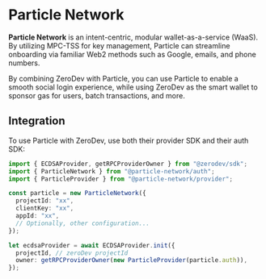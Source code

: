 ﻿---
sidebar_position: 9
---

# Particle Network

**Particle Network** is an intent-centric, modular wallet-as-a-service (WaaS).  By utilizing MPC-TSS for key management, Particle can streamline onboarding via familiar Web2 methods such as Google, emails, and phone numbers.

By combining ZeroDev with Particle, you can use Particle to enable a smooth social login experience, while using ZeroDev as the smart wallet to sponsor gas for users, batch transactions, and more.

## Integration

To use Particle with ZeroDev, use both their provider SDK and their auth SDK:

```typescript
import { ECDSAProvider, getRPCProviderOwner } from "@zerodev/sdk";
import { ParticleNetwork } from "@particle-network/auth";
import { ParticleProvider } from "@particle-network/provider";

const particle = new ParticleNetwork({
  projectId: "xx",
  clientKey: "xx",
  appId: "xx",
  // Optionally, other configuration...
});

let ecdsaProvider = await ECDSAProvider.init({
  projectId, // zeroDev projectId
  owner: getRPCProviderOwner(new ParticleProvider(particle.auth)),
});
```

